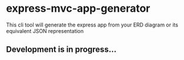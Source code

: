 # express-mvc-app-generator
This cli tool will generate the express app from your ERD diagram or its equivalent JSON representation

## Development is in progress...
